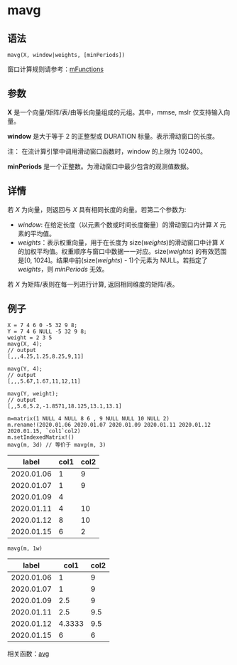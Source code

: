 # mavg

## 语法

`mavg(X, window|weights, [minPeriods])`

窗口计算规则请参考：[mFunctions](../themes/mFunctions.md)

## 参数

**X** 是一个向量/矩阵/表/由等长向量组成的元组。其中，mmse, mslr 仅支持输入向量。

**window** 是大于等于 2 的正整型或 DURATION 标量。表示滑动窗口的长度。

注： 在流计算引擎中调用滑动窗口函数时，window 的上限为 102400。

**minPeriods** 是一个正整数。为滑动窗口中最少包含的观测值数据。

## 详情

若 *X* 为向量，则返回与 *X* 具有相同长度的向量。若第二个参数为:

* *window*: 在给定长度（以元素个数或时间长度衡量）的滑动窗口内计算 *X*
  元素的平均值。
* *weights*：表示权重向量，用于在长度为 size(*weights*)的滑动窗口中计算
  *X* 的加权平均值。权重顺序与窗口中数据一一对应。size(*weights*) 的有效范围是[0,
  1024]。结果中前(size(*weights*) - 1)个元素为 NULL。若指定了 *weights*，则
  *minPeriods* 无效。

若 *X* 为矩阵/表则在每一列进行计算, 返回相同维度的矩阵/表。

## 例子

```
X = 7 4 6 0 -5 32 9 8;
Y = 7 4 6 NULL -5 32 9 8;
weight = 2 3 5
mavg(X, 4);
// output
[,,,4.25,1.25,8.25,9,11]

mavg(Y, 4);
// output
[,,,5.67,1.67,11,12,11]

mavg(Y, weight);
// output
[,,5.6,5.2,-1.8571,18.125,13.1,13.1]
```

```
m=matrix(1 NULL 4 NULL 8 6 , 9 NULL NULL 10 NULL 2)
m.rename!(2020.01.06 2020.01.07 2020.01.09 2020.01.11 2020.01.12 2020.01.15, `col1`col2)
m.setIndexedMatrix!()
mavg(m, 3d) // 等价于 mavg(m, 3)
```

| label | col1 | col2 |
| --- | --- | --- |
| 2020.01.06 | 1 | 9 |
| 2020.01.07 | 1 | 9 |
| 2020.01.09 | 4 |  |
| 2020.01.11 | 4 | 10 |
| 2020.01.12 | 8 | 10 |
| 2020.01.15 | 6 | 2 |

```
mavg(m, 1w)
```

| label | col1 | col2 |
| --- | --- | --- |
| 2020.01.06 | 1 | 9 |
| 2020.01.07 | 1 | 9 |
| 2020.01.09 | 2.5 | 9 |
| 2020.01.11 | 2.5 | 9.5 |
| 2020.01.12 | 4.3333 | 9.5 |
| 2020.01.15 | 6 | 6 |

相关函数：[avg](../a/avg.md)

